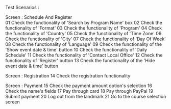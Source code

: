 Test Scenarios :


Screen : Schedule And Register	
01	Check the functionality of 'Search by Program Name' box
02	Check the functionality of 'Format'
03	Check the functionality of 'Program'
04	Check the functionality of 'Country'
05	Check the functionality of 'Time Zone'
06	Check the functionality of 'City'
07	Check the functionality of 'Day Of Week'
08	Check the functionality of 'Language'
09	Check the functionality of the 'Show event date & time' button
10	Check the functionality of 'Daily Schedule' 
11	Check the functionality of 'Contact Local Office'
12	Check the functionality of 'Register' button
13	Check the functionality of the 'Hide event date & time' button

Screen : Registration
14	Check the registration functionality

Screen : Payment
15	Check the payment amount option's selection
16	Check the name's fields
17	Pay through card
18	Pay through PayPal
19	Submit payment
20	Log out from the landmark
21	Go to the course selection screen
